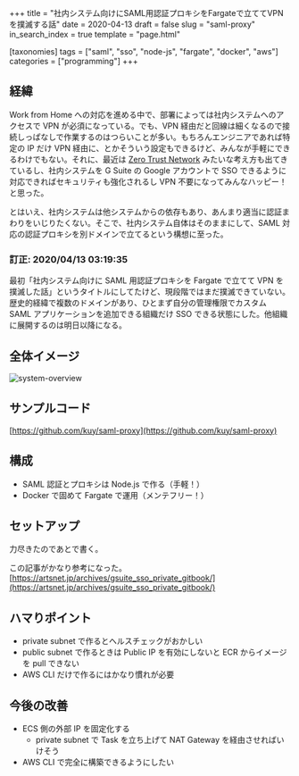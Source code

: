 +++
title = "社内システム向けにSAML用認証プロキシをFargateで立ててVPNを撲滅する話"
date = 2020-04-13
draft = false
slug = "saml-proxy"
in_search_index = true
template = "page.html"

[taxonomies]
tags = ["saml", "sso", "node-js", "fargate", "docker", "aws"]
categories = ["programming"]
+++

## 経緯

Work from Home への対応を進める中で、部署によっては社内システムへのアクセスで VPN が必須になっている。でも、VPN 経由だと回線は細くなるので接続しっぱなしで作業するのはつらいことが多い。もちろんエンジニアであれば特定の IP だけ VPN 経由に、とかそういう設定もできるけど、みんなが手軽にできるわけでもない。それに、最近は [Zero Trust Network](https://www.wikiwand.com/en/Zero_Trust) みたいな考え方も出てきているし、社内システムを G Suite の Google アカウントで SSO できるように対応できればセキュリティも強化されるし VPN 不要になってみんなハッピー！と思った。

とはいえ、社内システムは他システムからの依存もあり、あんまり適当に認証まわりをいじりたくない。そこで、社内システム自体はそのままにして、SAML 対応の認証プロキシを別ドメインで立てるという構想に至った。

<!-- more -->

### 訂正: 2020/04/13 03:19:35

最初「社内システム向けに SAML 用認証プロキシを Fargate で立てて VPN を撲滅した話」というタイトルにしてたけど、現段階ではまだ撲滅できていない。歴史的経緯で複数のドメインがあり、ひとまず自分の管理権限でカスタム SAML アプリケーションを追加できる組織だけ SSO できる状態にした。他組織に展開するのは明日以降になる。

## 全体イメージ

![system-overview](/img/saml-system-overview.png)

## サンプルコード

[https://github.com/kuy/saml-proxy](https://github.com/kuy/saml-proxy)

## 構成

- SAML 認証とプロキシは Node.js で作る（手軽！）
- Docker で固めて Fargate で運用（メンテフリー！）

## セットアップ

力尽きたのであとで書く。

この記事がかなり参考になった。 [https://artsnet.jp/archives/gsuite_sso_private_gitbook/](https://artsnet.jp/archives/gsuite_sso_private_gitbook/)

## ハマりポイント

- private subnet で作るとヘルスチェックがおかしい
- public subnet で作るときは Public IP を有効にしないと ECR からイメージを pull できない
- AWS CLI だけで作るにはかなり慣れが必要

## 今後の改善

- ECS 側の外部 IP を固定化する
  - private subnet で Task を立ち上げて NAT Gateway を経由させればいけそう
- AWS CLI で完全に構築できるようにしたい
